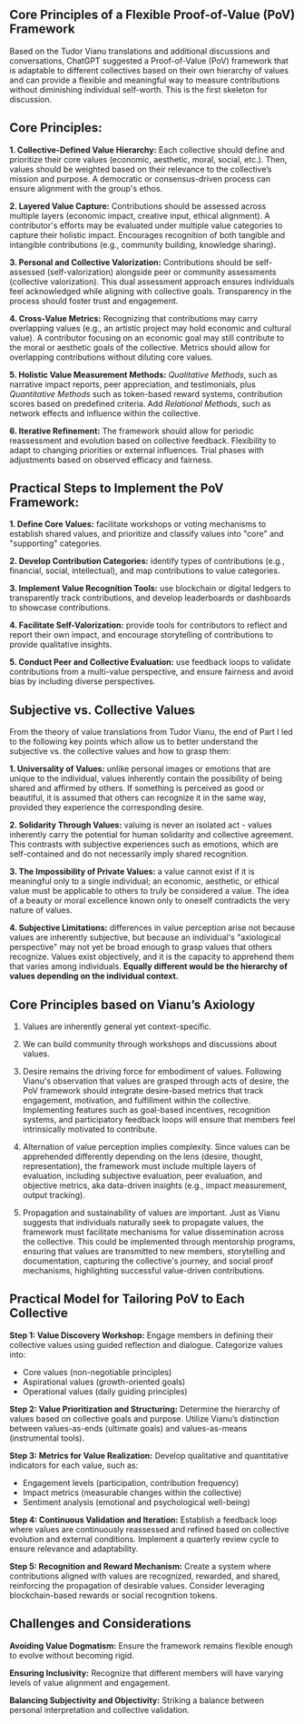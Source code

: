 ## Core Principles of a Flexible Proof-of-Value (PoV) Framework 

Based on the Tudor Vianu translations and additional discussions and conversations, ChatGPT suggested a Proof-of-Value (PoV) framework that is adaptable to different collectives based on their own hierarchy of values and can provide a flexible and meaningful way to measure contributions without diminishing individual self-worth. This is the first skeleton for discussion.

## Core Principles:

**1. Collective-Defined Value Hierarchy:** Each collective should define and prioritize their core values (economic, aesthetic, moral, social, etc.). Then, values should be weighted based on their relevance to the collective’s mission and purpose. A democratic or consensus-driven process can ensure alignment with the group's ethos.

**2. Layered Value Capture:** Contributions should be assessed across multiple layers (economic impact, creative input, ethical alignment). A contributor's efforts may be evaluated under multiple value categories to capture their holistic impact. Encourages recognition of both tangible and intangible contributions (e.g., community building, knowledge sharing).

**3. Personal and Collective Valorization:** Contributions should be self-assessed (self-valorization) alongside peer or community assessments (collective valorization). This dual assessment approach ensures individuals feel acknowledged while aligning with collective goals. Transparency in the process should foster trust and engagement.

**4. Cross-Value Metrics:** Recognizing that contributions may carry overlapping values (e.g., an artistic project may hold economic and cultural value). A contributor focusing on an economic goal may still contribute to the moral or aesthetic goals of the collective. Metrics should allow for overlapping contributions without diluting core values.

**5. Holistic Value Measurement Methods:** *Qualitative Methods*, such as narrative impact reports, peer appreciation, and testimonials, plus *Quantitative Methods* such as token-based reward systems, contribution scores based on predefined criteria. Add *Relational Methods*, such as network effects and influence within the collective.

**6. Iterative Refinement:** The framework should allow for periodic reassessment and evolution based on collective feedback. Flexibility to adapt to changing priorities or external influences. Trial phases with adjustments based on observed efficacy and fairness.

## Practical Steps to Implement the PoV Framework:

**1. Define Core Values:** facilitate workshops or voting mechanisms to establish shared values, and prioritize and classify values into "core" and "supporting" categories.

**2. Develop Contribution Categories:** identify types of contributions (e.g., financial, social, intellectual), and map contributions to value categories.

**3. Implement Value Recognition Tools:** use blockchain or digital ledgers to transparently track contributions, and develop leaderboards or dashboards to showcase contributions.

**4. Facilitate Self-Valorization:** provide tools for contributors to reflect and report their own impact, and encourage storytelling of contributions to provide qualitative insights.

**5. Conduct Peer and Collective Evaluation:** use feedback loops to validate contributions from a multi-value perspective, and ensure fairness and avoid bias by including diverse perspectives.

## Subjective vs. Collective Values 

From the theory of value translations from Tudor Vianu, the end of Part I led to the following key points which allow us to better understand the subjective vs. the collective values and how to grasp them:

**1. Universality of Values:** unlike personal images or emotions that are unique to the individual, values inherently contain the possibility of being shared and affirmed by others. If something is perceived as good or beautiful, it is assumed that others can recognize it in the same way, provided they experience the corresponding desire.

**2. Solidarity Through Values:** valuing is never an isolated act - values inherently carry the potential for human solidarity and collective agreement. This contrasts with subjective experiences such as emotions, which are self-contained and do not necessarily imply shared recognition.

**3. The Impossibility of Private Values:** a value cannot exist if it is meaningful only to a single individual; an economic, aesthetic, or ethical value must be applicable to others to truly be considered a value. The idea of a beauty or moral excellence known only to oneself contradicts the very nature of values.

**4. Subjective Limitations:** differences in value perception arise not because values are inherently subjective, but because an individual's "axiological perspective" may not yet be broad enough to grasp values that others recognize. Values exist objectively, and it is the capacity to apprehend them that varies among individuals. **Equally different would be the hierarchy of values depending on the individual context.**

## Core Principles based on Vianu’s Axiology

1. Values are inherently general yet context-specific.
  
2. We can build community through workshops and discussions about values. 

3. Desire remains the driving force for embodiment of values. Following Vianu's observation that values are grasped through acts of desire, the PoV framework should integrate desire-based metrics that track engagement, motivation, and fulfillment within the collective. Implementing features such as goal-based incentives, recognition systems, and participatory feedback loops will ensure that members feel intrinsically motivated to contribute.

4. Alternation of value perception implies complexity. Since values can be apprehended differently depending on the lens (desire, thought, representation), the framework must include multiple layers of evaluation, including subjective evaluation, peer evaluation, and objective metrics, aka data-driven insights (e.g., impact measurement, output tracking).

5. Propagation and sustainability of values are important. Just as Vianu suggests that individuals naturally seek to propagate values, the framework must facilitate mechanisms for value dissemination across the collective. This could be implemented through mentorship programs, ensuring that values are transmitted to new members, storytelling and documentation, capturing the collective's journey, and social proof mechanisms, highlighting successful value-driven contributions.

## Practical Model for Tailoring PoV to Each Collective

**Step 1: Value Discovery Workshop:** Engage members in defining their collective values using guided reflection and dialogue. Categorize values into:
- Core values (non-negotiable principles)
- Aspirational values (growth-oriented goals)
- Operational values (daily guiding principles)

**Step 2: Value Prioritization and Structuring:** Determine the hierarchy of values based on collective goals and purpose. Utilize Vianu’s distinction between values-as-ends (ultimate goals) and values-as-means (instrumental tools).

**Step 3: Metrics for Value Realization:** Develop qualitative and quantitative indicators for each value, such as:
- Engagement levels (participation, contribution frequency)
- Impact metrics (measurable changes within the collective)
- Sentiment analysis (emotional and psychological well-being)

**Step 4: Continuous Validation and Iteration:** Establish a feedback loop where values are continuously reassessed and refined based on collective evolution and external conditions. Implement a quarterly review cycle to ensure relevance and adaptability.

**Step 5: Recognition and Reward Mechanism:** Create a system where contributions aligned with values are recognized, rewarded, and shared, reinforcing the propagation of desirable values. Consider leveraging blockchain-based rewards or social recognition tokens.

## Challenges and Considerations

**Avoiding Value Dogmatism:** Ensure the framework remains flexible enough to evolve without becoming rigid.

**Ensuring Inclusivity:** Recognize that different members will have varying levels of value alignment and engagement.

**Balancing Subjectivity and Objectivity:** Striking a balance between personal interpretation and collective validation.
